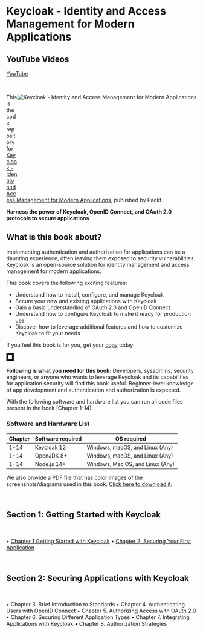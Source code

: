 # Keycloak - Identity and Access Management for Modern Applications

## YouTube Videos

[YouTube](https://www.youtube.com/playlist?list=PLeLcvrwLe187DykEKXg-9Urd1Z6MQT61d)

<br/>

<a href="https://www.packtpub.com/product/keycloak-identity-and-access-management-for-modern-applications/9781800562493?utm_source=github&utm_medium=repository&utm_campaign=9781800562493"><img src="https://static.packt-cdn.com/products/9781800562493/cover/smaller" alt="Keycloak - Identity and Access Management for Modern Applications" height="256px" align="right"></a>

This is the code repository for [Keycloak - Identity and Access Management for Modern Applications](https://www.packtpub.com/product/keycloak-identity-and-access-management-for-modern-applications/9781800562493?utm_source=github&utm_medium=repository&utm_campaign=9781800562493), published by Packt.

**Harness the power of Keycloak, OpenID Connect, and OAuth 2.0 protocols to secure applications**

## What is this book about?

Implementing authentication and authorization for applications can be a daunting experience, often leaving them exposed to security vulnerabilities. Keycloak is an open-source solution for identity management and access management for modern applications.

This book covers the following exciting features:

- Understand how to install, configure, and manage Keycloak
- Secure your new and existing applications with Keycloak
- Gain a basic understanding of OAuth 2.0 and OpenID Connect
- Understand how to configure Keycloak to make it ready for production use
- Discover how to leverage additional features and how to customize Keycloak to fit your needs

If you feel this book is for you, get your [copy](https://www.amazon.com/dp/1800562497) today!

<a href="https://www.packtpub.com/?utm_source=github&utm_medium=banner&utm_campaign=GitHubBanner"><img src="https://raw.githubusercontent.com/PacktPublishing/GitHub/master/GitHub.png" alt="https://www.packtpub.com/" border="5" /></a>

**Following is what you need for this book:**
Developers, sysadmins, security engineers, or anyone who wants to leverage Keycloak and its capabilities for application security will find this book useful. Beginner-level knowledge of app development and authentication and authorization is expected.

With the following software and hardware list you can run all code files present in the book (Chapter 1-14).

### Software and Hardware List

| Chapter | Software required | OS required                      |
| ------- | ----------------- | -------------------------------- |
| 1-14    | Keycloak 12       | Windows, macOS, and Linux (Any)  |
| 1-14    | OpenJDK 8+        | Windows, macOS, and Linux (Any)  |
| 1-14    | Node.js 14+       | Windows, Mac OS, and Linux (Any) |

We also provide a PDF file that has color images of the screenshots/diagrams used in this book. [Click here to download it](http://www.packtpub.com/sites/default/files/downloads/9781800562493_ColorImages.pdf).

<br/>

## Section 1: Getting Started with Keycloak

<br/>

• [Chapter 1 Getting Started with Keycloak](docs/Chapter01.md)
• [Chapter 2. Securing Your First Application](docs/Chapter02.md)

<br/>

## Section 2: Securing Applications with Keycloak

<br/>

• Chapter 3. Brief Introduction to Standards
• Chapter 4. Authenticating Users with OpenID Connect
• Chapter 5. Authorizing Access with OAuth 2.0
• Chapter 6. Securing Different Application Types
• Chapter 7. Integrating Applications with Keycloak
• Chapter 8. Authorization Strategies

